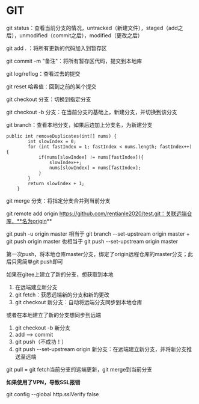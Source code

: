 # GIT

git status：查看当前分支的情况，untracked（新建文件），staged（add之后），unmodified（commit之后），modified（更改之后）



git add . ：将所有更新的代码加入到暂存区

git commit -m "备注"：将所有暂存区代码，提交到本地库



git log/reflog：查看过去的提交

git reset 哈希值：回到之前的某个提交



git checkout 分支：切换到指定分支

git checkout -b 分支：在当前分支的基础上，新建分支，并切换到该分支

git branch：查看本地分支，如果后边加上分支名，为新建分支

```
public int removeDuplicates(int[] nums) {
        int slowIndex = 0;
        for (int fastIndex = 1; fastIndex < nums.length; fastIndex++) {
            if(nums[slowIndex] != nums[fastIndex]){
                slowIndex++;
                nums[slowIndex] = nums[fastIndex];
            }
        }
        return slowIndex + 1;
    }
```

git merge 分支：将指定分支合并到当前分支



git remote add origin https://github.com/rentianle2020/test.git：关联远端仓库，**名为origin**

git push -u origin master 相当于 git branch --set-upstream origin master + git push origin master 也相当于 git push --set-upstream origin master

第一次push，将本地仓库master分支，绑定了origin远程仓库的master分支；此后只需简单git push即可



如果在gitee上建立了新的分支，想获取到本地

1. 在远端建立新分支
2. git fetch：获悉远端新的分支和新的更改
3. git checkout 新分支：自动将远端分支同步到本地仓库

或者在本地建立了新的分支想同步到远端

1. git checkout -b 新分支
2. add --> commit
3. git push（不成功！）
4. git push --set-upstream origin 新分支：在远端建立新分支，并将新分支推送至远端



git pull = git fetch当前分支的远端更新，git merge到当前分支



**如果使用了VPN，导致SSL报错**

git config --global http.sslVerify false